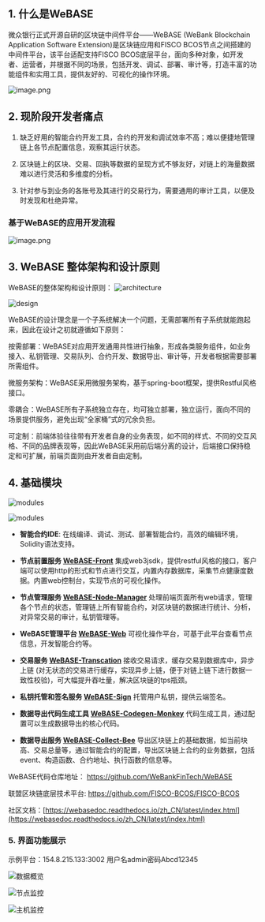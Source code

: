 ## 1. 什么是WeBASE

微众银行正式开源自研的区块链中间件平台——WeBASE (WeBank Blockchain Application Software Extension)是区块链应用和FISCO BCOS节点之间搭建的中间件平台，该平台适配支持FISCO BCOS底层平台，面向多种对象，如开发者、运营者，并根据不同的场景，包括开发、调试、部署、审计等，打造丰富的功能组件和实用工具，提供友好的、可视化的操作环境。

![image.png](https://upload-images.jianshu.io/upload_images/150344-eff7a29a2ea7eb84.png?imageMogr2/auto-orient/strip%7CimageView2/2/w/1240)

## 2. 现阶段开发者痛点

1. 缺乏好用的智能合约开发工具，合约的开发和调试效率不高；难以便捷地管理链上各节点配置信息，观察其运行状态。

2. 区块链上的区块、交易、回执等数据的呈现方式不够友好，对链上的海量数据难以进行灵活和多维度的分析。

3. 针对参与到业务的各账号及其进行的交易行为，需要通用的审计工具，以便及时发现和杜绝异常。

### 基于WeBASE的应用开发流程

![image.png](https://upload-images.jianshu.io/upload_images/150344-8fa3fce447bd2fb1.png?imageMogr2/auto-orient/strip%7CimageView2/2/w/1240)

## 3. WeBASE 整体架构和设计原则

WeBASE的整体架构和设计原则：
![architecture](https://upload-images.jianshu.io/upload_images/150344-885cd54b8e536420.png?imageMogr2/auto-orient/strip%7CimageView2/2/w/1240)

![design](https://upload-images.jianshu.io/upload_images/150344-44bbfae13c45a651.png?imageMogr2/auto-orient/strip%7CimageView2/2/w/1240)


WeBASE的设计理念是一个子系统解决一个问题，无需部署所有子系统就能跑起来，因此在设计之初就遵循如下原则：

按需部署：WeBASE对应用开发通用共性进行抽象，形成各类服务组件，如业务接入、私钥管理、交易队列、合约开发、数据导出、审计等，开发者根据需要部署所需组件。

微服务架构：WeBASE采用微服务架构，基于spring-boot框架，提供Restful风格接口。

零耦合：WeBASE所有子系统独立存在，均可独立部署，独立运行，面向不同的场景提供服务，避免出现“全家桶”式的冗余负担。

可定制：前端体验往往带有开发者自身的业务表现，如不同的样式、不同的交互风格、不同的品牌表现等，因此WeBASE采用前后端分离的设计，后端接口保持稳定和可扩展，前端页面则由开发者自由定制。

## 4. 基础模块

![modules](https://upload-images.jianshu.io/upload_images/150344-a776b4075a7223dc.png?imageMogr2/auto-orient/strip%7CimageView2/2/w/1240)


![modules](https://upload-images.jianshu.io/upload_images/150344-4af665d72815f42a.png?imageMogr2/auto-orient/strip%7CimageView2/2/w/1240)

* **智能合约IDE**: 在线编译、调试、测试、部署智能合约，高效的编辑环境，Solidity语法支持。
* **节点前置服务 [WeBASE-Front](https://github.com/WeBankFinTech/WeBASE-Front)** 
集成web3jsdk，提供restful风格的接口，客户端可以使用http的形式和节点进行交互，内置内存数据库，采集节点健康度数据。内置web控制台，实现节点的可视化操作。

* **节点管理服务 [WeBASE-Node-Manager](https://github.com/WeBankFinTech/WeBASE-Node-Manager)**
处理前端页面所有web请求，管理各个节点的状态，管理链上所有智能合约，对区块链的数据进行统计、分析，对异常交易的审计，私钥管理等。

* **WeBASE管理平台 [WeBASE-Web](https://github.com/WeBankFinTech/WeBASE-Web)**
可视化操作平台，可基于此平台查看节点信息，开发智能合约等。

* **交易服务 [WeBASE-Transcation](https://github.com/WeBankFinTech/WeBASE-Transcation)**
接收交易请求，缓存交易到数据库中，异步上链 (对无状态的交易进行缓存，实现异步上链，便于对链上链下进行数据一致性校验)，可大幅提升吞吐量，解决区块链的tps瓶颈。

* **私钥托管和签名服务 [WeBASE-Sign](https://github.com/WeBankFinTech/WeBASE-Sign)**
托管用户私钥，提供云端签名。
* **数据导出代码生成工具 [WeBASE-Codegen-Monkey](https://github.com/WeBankFinTech/WeBASE-Codegen-Monkey)**
代码生成工具，通过配置可以生成数据导出的核心代码。

* **数据导出服务 [WeBASE-Collect-Bee](https://github.com/WeBankFinTech/WeBASE-Collect-Bee)**
导出区块链上的基础数据，如当前块高、交易总量等，通过智能合约的配置，导出区块链上合约的业务数据，包括event、构造函数、合约地址、执行函数的信息等。

WeBASE代码仓库地址：
https://github.com/WeBankFinTech/WeBASE

联盟区块链底层技术平台: https://github.com/FISCO-BCOS/FISCO-BCOS 

社区文档：[https://webasedoc.readthedocs.io/zh_CN/latest/index.html](https://webasedoc.readthedocs.io/zh_CN/latest/index.html)

### 5. 界面功能展示

示例平台：154.8.215.133:3002 用户名admin密码Abcd12345

![数据概览](https://upload-images.jianshu.io/upload_images/150344-855c671cda538187.png?imageMogr2/auto-orient/strip%7CimageView2/2/w/1240)

![节点监控](https://upload-images.jianshu.io/upload_images/150344-4889039651652987.png?imageMogr2/auto-orient/strip%7CimageView2/2/w/1240)

![主机监控](https://upload-images.jianshu.io/upload_images/150344-b902d001536323b3.png?imageMogr2/auto-orient/strip%7CimageView2/2/w/1240)

